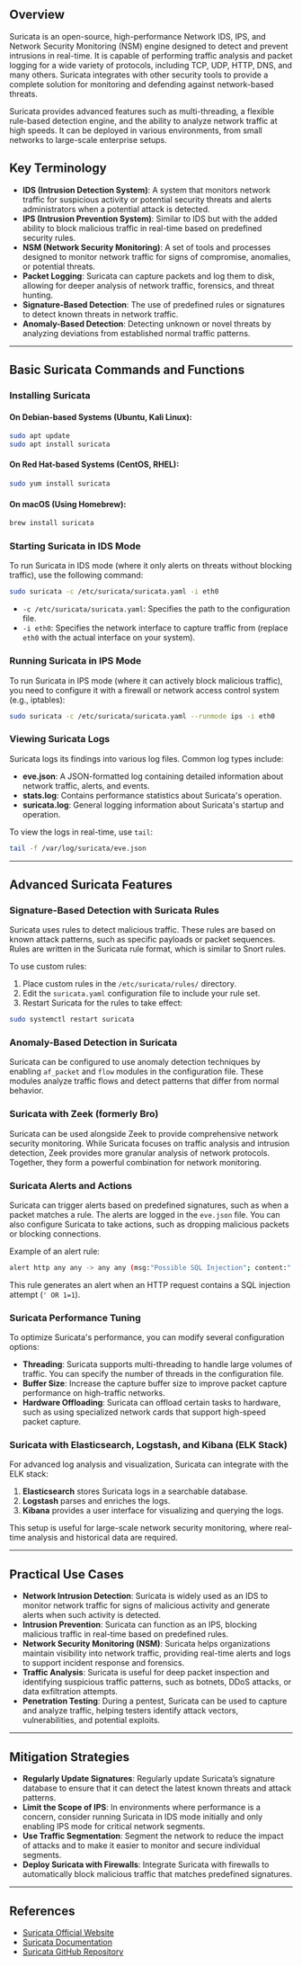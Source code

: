## Overview
Suricata is an open-source, high-performance Network IDS, IPS, and Network Security Monitoring (NSM) engine designed to detect and prevent intrusions in real-time. It is capable of performing traffic analysis and packet logging for a wide variety of protocols, including TCP, UDP, HTTP, DNS, and many others. Suricata integrates with other security tools to provide a complete solution for monitoring and defending against network-based threats.

Suricata provides advanced features such as multi-threading, a flexible rule-based detection engine, and the ability to analyze network traffic at high speeds. It can be deployed in various environments, from small networks to large-scale enterprise setups.

## Key Terminology
- **IDS (Intrusion Detection System)**: A system that monitors network traffic for suspicious activity or potential security threats and alerts administrators when a potential attack is detected.
- **IPS (Intrusion Prevention System)**: Similar to IDS but with the added ability to block malicious traffic in real-time based on predefined security rules.
- **NSM (Network Security Monitoring)**: A set of tools and processes designed to monitor network traffic for signs of compromise, anomalies, or potential threats.
- **Packet Logging**: Suricata can capture packets and log them to disk, allowing for deeper analysis of network traffic, forensics, and threat hunting.
- **Signature-Based Detection**: The use of predefined rules or signatures to detect known threats in network traffic.
- **Anomaly-Based Detection**: Detecting unknown or novel threats by analyzing deviations from established normal traffic patterns.

---

## Basic Suricata Commands and Functions
### Installing Suricata
#### On Debian-based Systems (Ubuntu, Kali Linux):
```bash
sudo apt update
sudo apt install suricata
````

#### On Red Hat-based Systems (CentOS, RHEL):

```bash
sudo yum install suricata
```

#### On macOS (Using Homebrew):

```bash
brew install suricata
```

### Starting Suricata in IDS Mode

To run Suricata in IDS mode (where it only alerts on threats without blocking traffic), use the following command:

```bash
sudo suricata -c /etc/suricata/suricata.yaml -i eth0
```

- `-c /etc/suricata/suricata.yaml`: Specifies the path to the configuration file.
- `-i eth0`: Specifies the network interface to capture traffic from (replace `eth0` with the actual interface on your system).

### Running Suricata in IPS Mode

To run Suricata in IPS mode (where it can actively block malicious traffic), you need to configure it with a firewall or network access control system (e.g., iptables):

```bash
sudo suricata -c /etc/suricata/suricata.yaml --runmode ips -i eth0
```

### Viewing Suricata Logs

Suricata logs its findings into various log files. Common log types include:

- **eve.json**: A JSON-formatted log containing detailed information about network traffic, alerts, and events.
- **stats.log**: Contains performance statistics about Suricata's operation.
- **suricata.log**: General logging information about Suricata's startup and operation.

To view the logs in real-time, use `tail`:

```bash
tail -f /var/log/suricata/eve.json
```

---

## Advanced Suricata Features

### Signature-Based Detection with Suricata Rules

Suricata uses rules to detect malicious traffic. These rules are based on known attack patterns, such as specific payloads or packet sequences. Rules are written in the Suricata rule format, which is similar to Snort rules.

To use custom rules:

1. Place custom rules in the `/etc/suricata/rules/` directory.
2. Edit the `suricata.yaml` configuration file to include your rule set.
3. Restart Suricata for the rules to take effect:

```bash
sudo systemctl restart suricata
```

### Anomaly-Based Detection in Suricata

Suricata can be configured to use anomaly detection techniques by enabling `af_packet` and `flow` modules in the configuration file. These modules analyze traffic flows and detect patterns that differ from normal behavior.

### Suricata with Zeek (formerly Bro)

Suricata can be used alongside Zeek to provide comprehensive network security monitoring. While Suricata focuses on traffic analysis and intrusion detection, Zeek provides more granular analysis of network protocols. Together, they form a powerful combination for network monitoring.

### Suricata Alerts and Actions

Suricata can trigger alerts based on predefined signatures, such as when a packet matches a rule. The alerts are logged in the `eve.json` file. You can also configure Suricata to take actions, such as dropping malicious packets or blocking connections.

Example of an alert rule:

```bash
alert http any any -> any any (msg:"Possible SQL Injection"; content:"' OR 1=1"; sid:100001;)
```

This rule generates an alert when an HTTP request contains a SQL injection attempt (`' OR 1=1`).

### Suricata Performance Tuning

To optimize Suricata's performance, you can modify several configuration options:

- **Threading**: Suricata supports multi-threading to handle large volumes of traffic. You can specify the number of threads in the configuration file.
- **Buffer Size**: Increase the capture buffer size to improve packet capture performance on high-traffic networks.
- **Hardware Offloading**: Suricata can offload certain tasks to hardware, such as using specialized network cards that support high-speed packet capture.

### Suricata with Elasticsearch, Logstash, and Kibana (ELK Stack)

For advanced log analysis and visualization, Suricata can integrate with the ELK stack:

1. **Elasticsearch** stores Suricata logs in a searchable database.
2. **Logstash** parses and enriches the logs.
3. **Kibana** provides a user interface for visualizing and querying the logs.

This setup is useful for large-scale network security monitoring, where real-time analysis and historical data are required.

---

## Practical Use Cases

- **Network Intrusion Detection**: Suricata is widely used as an IDS to monitor network traffic for signs of malicious activity and generate alerts when such activity is detected.
- **Intrusion Prevention**: Suricata can function as an IPS, blocking malicious traffic in real-time based on predefined rules.
- **Network Security Monitoring (NSM)**: Suricata helps organizations maintain visibility into network traffic, providing real-time alerts and logs to support incident response and forensics.
- **Traffic Analysis**: Suricata is useful for deep packet inspection and identifying suspicious traffic patterns, such as botnets, DDoS attacks, or data exfiltration attempts.
- **Penetration Testing**: During a pentest, Suricata can be used to capture and analyze traffic, helping testers identify attack vectors, vulnerabilities, and potential exploits.

---

## Mitigation Strategies

- **Regularly Update Signatures**: Regularly update Suricata’s signature database to ensure that it can detect the latest known threats and attack patterns.
- **Limit the Scope of IPS**: In environments where performance is a concern, consider running Suricata in IDS mode initially and only enabling IPS mode for critical network segments.
- **Use Traffic Segmentation**: Segment the network to reduce the impact of attacks and to make it easier to monitor and secure individual segments.
- **Deploy Suricata with Firewalls**: Integrate Suricata with firewalls to automatically block malicious traffic that matches predefined signatures.

---

## References

- [Suricata Official Website](https://suricata-ids.org/)
- [Suricata Documentation](https://suricata.readthedocs.io/en/latest/)
- [Suricata GitHub Repository](https://github.com/OISF/suricata)


